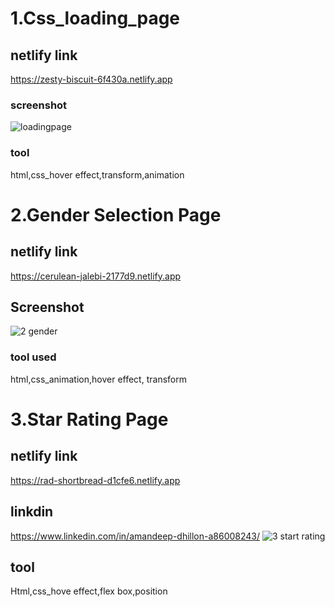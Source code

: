# 1.Css_loading_page
## netlify link 
https://zesty-biscuit-6f430a.netlify.app
### screenshot
![loadingpage](https://user-images.githubusercontent.com/99964863/216089629-37c1beb3-a866-410d-ba8d-68b617a44771.png)
### tool
html,css_hover effect,transform,animation




# 2.Gender Selection Page
## netlify link 
https://cerulean-jalebi-2177d9.netlify.app
## Screenshot
![2 gender](https://user-images.githubusercontent.com/99964863/216307538-751f34cb-454c-4a84-9a56-044a8212dd54.png)
### tool used
html,css_animation,hover effect, transform



# 3.Star Rating Page 
## netlify link 
https://rad-shortbread-d1cfe6.netlify.app
## linkdin 
https://www.linkedin.com/in/amandeep-dhillon-a86008243/
![3 start rating ](https://user-images.githubusercontent.com/99964863/216746258-973052a3-74c3-42ad-ac3d-d7fc22113c3a.png)
## tool
Html,css_hove effect,flex box,position

